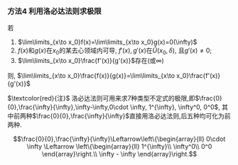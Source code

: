 ### 方法4 利用洛必达法则求极限
若 
1. $\lim\limits_{x\to x_0}f(x)=\lim\limits_{x\to x_0}g(x)=0(\infty)$  
2. $f(x)$和$g(x)$在$x_0$的某去心领域内可导, $f'(x), g'(x)$在$\mathring{U}(x_0,\delta)$, 且$g'(x)\not=0$;
3. $\lim\limits_{x\to x_0}\frac{f'(x)}{g'(x)}$存在(或$\infty$)

则, $\lim\limits_{x\to x_0}\frac{f(x)}{g(x)}=\lim\limits_{x\to x_0}\frac{f'(x)}{g'(x)}$

$\textcolor{red}{注}$ 洛必达法则可用来求7种类型不定式的极限,即$\frac{0}{0},\frac{\infty}{\infty},\infty-\infty,0\cdot \infty, 1^{\infty}, \infty^0, 0^0$, 其中前两种$\frac{0}{0},\frac{\infty}{\infty}$直接用洛必达法则,后五种均可化为前两种.

$$\frac{0}{0},\frac{\infty}{\infty}\Leftarrow\left\{\begin{array}{ll}
0\cdot \infty \Leftarrow 
\left\{\begin{array}{ll}
1^{\infty}\\
\infty^0\\
0^0
\end{array}\right.\\
\infty - \infty
\end{array}\right.$$

